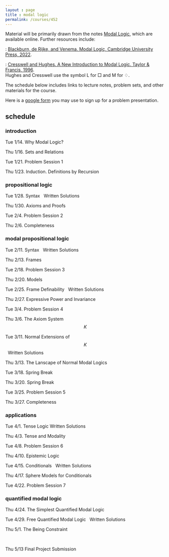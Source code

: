 ```yaml
---
layout : page
title : modal logic
permalink: /courses/452
---
```


<script type="text/javascript" async
  src="https://cdnjs.cloudflare.com/ajax/libs/mathjax/2.7.7/MathJax.js?config=TeX-MML-AM_CHTML"></script>


Material will be primarily drawn from the notes [Modal Logic](https://modal-logic.gabrieluzquiano.org/), which are available online. Further resources include:

:	[Blackburn, de Rijke, and Venema. Modal Logic, Cambridge University Press, 2022](https://uosc.primo.exlibrisgroup.com/discovery/fulldisplay?context=L&vid=01USC_INST:01USC&search_scope=MyInst_and_CI&tab=Everything&docid=alma991043529402703731).

:	[Cresswell and Hughes. A New Introduction to Modal Logic. Taylor & Francis, 1996](https://uosc.primo.exlibrisgroup.com/discovery/fulldisplay?context=PC&vid=01USC_INST:01USC&search_scope=MyInst_and_CI&tab=Everything&docid=cdi_proquest_miscellaneous_38353327).<br/>Hughes and Cresswell use the symbol L for □ and M for ♢.

The schedule below includes links to lecture notes, problem sets, and other materials for the course.

Here is a [google form](https://docs.google.com/forms/d/1opKlxgt5F2rxVDIHxVkkTXixMDcexX7MnHN2X7D0Xiw/edit) you may use to sign up for a problem presentation.

## schedule

### introduction

Tue 1/14.	Why Modal Logic?

Thu 1/16.	Sets and Relations 

Tue 1/21.	Problem Session 1 <br/>

Thu 1/23.	Induction. Definitions by Recursion


### propositional logic

Tue 1/28.	Syntax &nbsp; Written Solutions

Thu 1/30.	Axioms and Proofs

Tue 2/4.	Problem Session 2 <br/>

Thu 2/6.	 Completeness



### modal propositional logic

Tue 2/11.	Syntax &nbsp; Written Solutions

Thu 2/13.	Frames

Tue 2/18.	Problem Session 3

Thu 2/20.	Models

Tue 2/25.	Frame Definability &nbsp; Written Solutions

Thu 2/27.	Expressive Power and Invariance

Tue 3/4.	Problem Session 4

Thu 3/6.	The Axiom System $$K$$	

Tue 3/11.	Normal Extensions of $$K$$ &nbsp; Written Solutions	

Thu 3/13.	The Lanscape of Normal Modal Logics

Tue 3/18.	 Spring Break

Thu 3/20.	Spring Break

Tue 3/25.	Problem Session 5

Thu 3/27.	Completeness



### applications

Tue 4/1.	Tense Logic&nbsp;Written Solutions	

Thu 4/3.	Tense and Modality

Tue 4/8.	Problem Session 6

Thu 4/10.	Epistemic Logic

Tue 4/15.	Conditionals &nbsp; Written Solutions	

Thu 4/17.	Sphere Models for Conditionals

Tue 4/22.	Problem Session 7



### quantified modal logic

Thu 4/24.	The Simplest Quantified Modal Logic

Tue 4/29.	Free Quantified Modal Logic &nbsp; Written Solutions	

Thu 5/1.	The Being Constraint

&nbsp;

Thu 5/13	Final Project Submission

